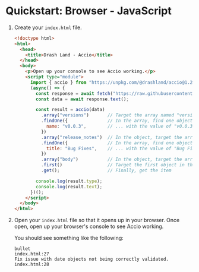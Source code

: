 # Quickstart: Browser - JavaScript

1. Create your `index.html` file.

    ```html
    <!doctype html>
    <html>
      <head>
        <title>Drash Land - Accio</title>
      </head>
      <body>
        <p>Open up your console to see Accio working.</p>
        <script type="module">
          import { accio } from "https://unpkg.com/@drashland/accio@1.2.0/lib/esm/accio.js";
          (async() => {
            const response = await fetch("https://raw.githubusercontent.com/drashland/accio/main/example_data.json");
            const data = await response.text();

            const result = accio(data)
              .array("versions")       // Target the array named "versions"
              .findOne({               // In the array, find one object that has a name field ...
                name: "v0.0.3",        // ... with the value of "v0.0.3"
              })
              .array("release_notes")  // In the object, target the array named "release_notes"
              .findOne({               // In the array, find one object that has a title field ...
                title: "Bug Fixes",    // ... with the value of "Bug Fixes"
              })
              .array("body")           // In the object, target the array named "body"
              .first()                 // Target the first object in the array
              .get();                  // Finally, get the item

            console.log(result.type);
            console.log(result.text);
          })();
        </script>
      </body>
    </html>
    ```

2. Open your `index.html` file so that it opens up in your browser. Once open, open up your browser's console to see Accio working.

    You should see something like the following:
    
    ```
    bullet                                                        index.html:27
    Fix issue with date objects not being correctly validated.    index.html:28
    ```
